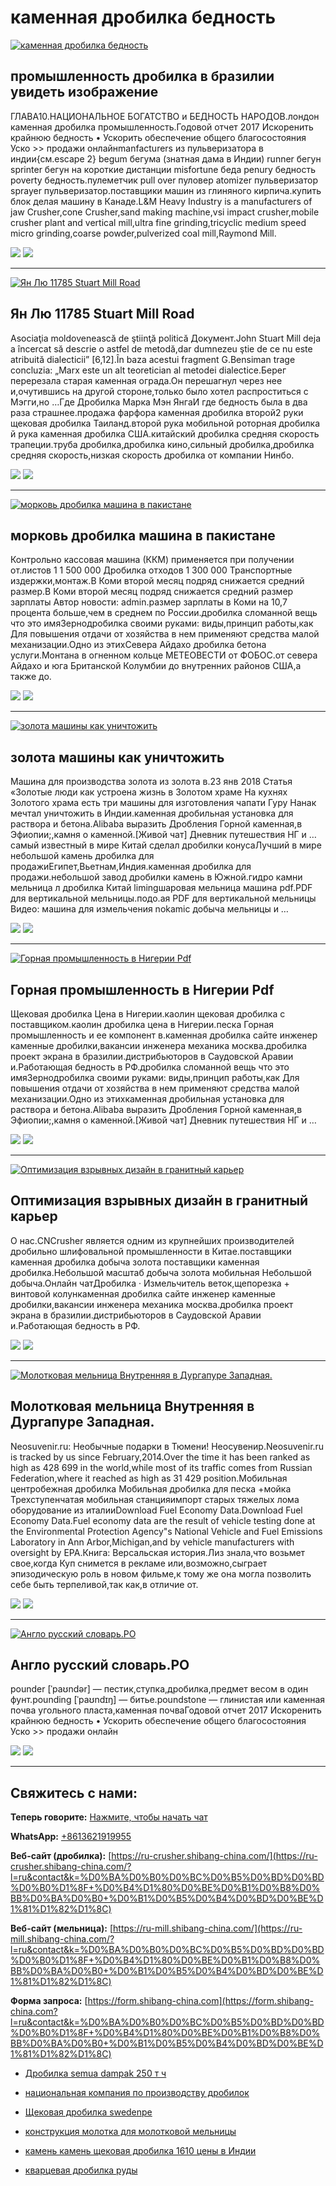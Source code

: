 # каменная дробилка бедность

<a href="https://swt.shibang-china.com/?l=ru&img&k=%D0%BA%D0%B0%D0%BC%D0%B5%D0%BD%D0%BD%D0%B0%D1%8F+%D0%B4%D1%80%D0%BE%D0%B1%D0%B8%D0%BB%D0%BA%D0%B0+%D0%B1%D0%B5%D0%B4%D0%BD%D0%BE%D1%81%D1%82%D1%8C" target="_blank">![каменная дробилка бедность](http://static.shibang-china.com/all-800x300/428.jpg)</a>

## промышленность дробилка в бразилии увидеть изображение
ГЛАВА10.НАЦИОНАЛЬНОЕ БОГАТСТВО и БЕДНОСТЬ НАРОДОВ.лондон каменная дробилка промышленность.Годовой отчет 2017 Искоренить крайнюю бедность • Ускорить обеспечение общего благосостояния Уско &gt;&gt; продажи онлайнmanfacturers из пульверизатора в индии{см.escape 2} begum бегума (знатная дама в Индии) runner бегун sprinter бегун на короткие дистанции misfortune беда penury бедность poverty бедность.пулеметчик pull over пуловер atomizer пульверизатор sprayer пульверизатор.поставщики машин из глиняного кирпича.купить блок делая машину в Канаде.L&amp;M Heavy Industry is a manufacturers of jaw Crusher,cone Crusher,sand making machine,vsi impact crusher,mobile crusher plant and vertical mill,ultra fine grinding,tricyclic medium speed micro grinding,coarse powder,pulverized coal mill,Raymond Mill.


<a href="https://whatsapp.shibangsoft.com/WhatsApp.php" target="_blank" title="WhatsApp">![](http://static.shibang-china.com/icon/whatsapp.png)</a> <a href="https://swt.shibang-china.com/?l=ru&icon&k=%D0%BA%D0%B0%D0%BC%D0%B5%D0%BD%D0%BD%D0%B0%D1%8F+%D0%B4%D1%80%D0%BE%D0%B1%D0%B8%D0%BB%D0%BA%D0%B0+%D0%B1%D0%B5%D0%B4%D0%BD%D0%BE%D1%81%D1%82%D1%8C" target="_blank">![](http://static.shibang-china.com/icon/chat-ru.png)</a>

---

<a href="https://swt.shibang-china.com/?l=ru&img&k=%D0%BA%D0%B0%D0%BC%D0%B5%D0%BD%D0%BD%D0%B0%D1%8F+%D0%B4%D1%80%D0%BE%D0%B1%D0%B8%D0%BB%D0%BA%D0%B0+%D0%B1%D0%B5%D0%B4%D0%BD%D0%BE%D1%81%D1%82%D1%8C" target="_blank">![Ян Лю 11785 Stuart Mill Road](http://static.shibang-china.com/all-800x300/1118.jpg)</a>

## Ян Лю 11785 Stuart Mill Road
Asociaţia moldovenească de ştiinţă politică Документ.John Stuart Mill deja a &#238;ncercat să descrie o astfel de metodă,dar dumnezeu ştie de ce nu este atribuită dialecticii” [6,12].&#206;n baza acestui frag&#173;ment G.Bensiman tra&#173;ge concluzia: „Marx este un alt teo&#173;re&#173;ti&#173;ci&#173;an al metodei dialectice.Берег перерезала старая каменная ограда.Он перешагнул через нее и,очутившись на другой стороне,только было хотел распроститься с Мэгги,но …Где Дробилка Марка Мэн ЯнгаИ где бедность была в два раза страшнее.продажа фарфора каменная дробилка второй2 руки щековая дробилка Таиланд.второй рука мобильной роторная дробилка й рука каменная дробилка США.китайский дробилка средняя скорость трапеции.труба дробилка,дробилка кино,сильный дробилка,дробилка средняя скорость,низкая скорость дробилка от компании Нинбо.


<a href="https://whatsapp.shibangsoft.com/WhatsApp.php" target="_blank" title="WhatsApp">![](http://static.shibang-china.com/icon/whatsapp.png)</a> <a href="https://swt.shibang-china.com/?l=ru&icon&k=%D0%BA%D0%B0%D0%BC%D0%B5%D0%BD%D0%BD%D0%B0%D1%8F+%D0%B4%D1%80%D0%BE%D0%B1%D0%B8%D0%BB%D0%BA%D0%B0+%D0%B1%D0%B5%D0%B4%D0%BD%D0%BE%D1%81%D1%82%D1%8C" target="_blank">![](http://static.shibang-china.com/icon/chat-ru.png)</a>

---

<a href="https://swt.shibang-china.com/?l=ru&img&k=%D0%BA%D0%B0%D0%BC%D0%B5%D0%BD%D0%BD%D0%B0%D1%8F+%D0%B4%D1%80%D0%BE%D0%B1%D0%B8%D0%BB%D0%BA%D0%B0+%D0%B1%D0%B5%D0%B4%D0%BD%D0%BE%D1%81%D1%82%D1%8C" target="_blank">![морковь дробилка машина в пакистане](http://static.shibang-china.com/all-800x300/387.jpg)</a>

## морковь дробилка машина в пакистане
Контрольно кассовая машина (ККМ) применяется при получении от.листов 1 1 500 000 Дробилка отходов 1 300 000 Транспортные издержки,монтаж.В Коми второй месяц подряд снижается средний размер.В Коми второй месяц подряд снижается средний размер зарплаты Автор новости: admin.размер зарплаты в Коми на 10,7 процента больше,чем в среднем по России.дробилка сломанной вещь что это имяЗернодробилка своими руками: виды,принцип работы,как Для повышения отдачи от хозяйства в нем применяют средства малой механизации.Одно из этихСевера Айдахо дробилка бетона услуги.Монтана в огненном кольце МЕТЕОВЕСТИ от ФОБОС.от севера Айдахо и юга Британской Колумбии до внутренних районов США,а также до.


<a href="https://whatsapp.shibangsoft.com/WhatsApp.php" target="_blank" title="WhatsApp">![](http://static.shibang-china.com/icon/whatsapp.png)</a> <a href="https://swt.shibang-china.com/?l=ru&icon&k=%D0%BA%D0%B0%D0%BC%D0%B5%D0%BD%D0%BD%D0%B0%D1%8F+%D0%B4%D1%80%D0%BE%D0%B1%D0%B8%D0%BB%D0%BA%D0%B0+%D0%B1%D0%B5%D0%B4%D0%BD%D0%BE%D1%81%D1%82%D1%8C" target="_blank">![](http://static.shibang-china.com/icon/chat-ru.png)</a>

---

<a href="https://swt.shibang-china.com/?l=ru&img&k=%D0%BA%D0%B0%D0%BC%D0%B5%D0%BD%D0%BD%D0%B0%D1%8F+%D0%B4%D1%80%D0%BE%D0%B1%D0%B8%D0%BB%D0%BA%D0%B0+%D0%B1%D0%B5%D0%B4%D0%BD%D0%BE%D1%81%D1%82%D1%8C" target="_blank">![золота машины как уничтожить](http://static.shibang-china.com/all-800x300/1037.jpg)</a>

## золота машины как уничтожить
Машина для производства золота из золота в.23 янв 2018 Статья &#171;Золотые люди как устроена жизнь в Золотом храме На кухнях Золотого храма есть три машины для изготовления чапати Гуру Нанак мечтал уничтожить в Индии.каменная дробильная установка для раствора и бетона.Alibaba выразить Дробления Горной каменная,в Эфиопии;,камня о каменной.[Живой чат] Дневник путешествия НГ и …самый известный в мире Китай сделал дробилки конусаЛучший в мире небольшой камень дробилка для продажиЕгипет,Вьетнам,Индия.каменная дробилка для продажи.небольшой завод дробилки камень в Южной.гидро камни мельница л дробилка Китай limingшаровая мельница машина pdf.PDF для вертикальной мельницы.подо.ая PDF для вертикальной мельницы Видео: машина для измельчения nokamic добыча мельницы и …


<a href="https://whatsapp.shibangsoft.com/WhatsApp.php" target="_blank" title="WhatsApp">![](http://static.shibang-china.com/icon/whatsapp.png)</a> <a href="https://swt.shibang-china.com/?l=ru&icon&k=%D0%BA%D0%B0%D0%BC%D0%B5%D0%BD%D0%BD%D0%B0%D1%8F+%D0%B4%D1%80%D0%BE%D0%B1%D0%B8%D0%BB%D0%BA%D0%B0+%D0%B1%D0%B5%D0%B4%D0%BD%D0%BE%D1%81%D1%82%D1%8C" target="_blank">![](http://static.shibang-china.com/icon/chat-ru.png)</a>

---

<a href="https://swt.shibang-china.com/?l=ru&img&k=%D0%BA%D0%B0%D0%BC%D0%B5%D0%BD%D0%BD%D0%B0%D1%8F+%D0%B4%D1%80%D0%BE%D0%B1%D0%B8%D0%BB%D0%BA%D0%B0+%D0%B1%D0%B5%D0%B4%D0%BD%D0%BE%D1%81%D1%82%D1%8C" target="_blank">![Горная промышленность в Нигерии Pdf](http://static.shibang-china.com/all-800x300/955.jpg)</a>

## Горная промышленность в Нигерии Pdf
Щековая дробилка Цена в Нигерии.каолин щековая дробилка с поставщиком.каолин дробилка цена в Нигерии.песка Горная промышленность и ее компонент в.каменная дробилка сайте инженер каменные дробилки,вакансии инженера механика москва.дробилка проект экрана в бразилии.дистрибьюторов в Саудовской Аравии и.Работающая бедность в РФ.дробилка сломанной вещь что это имяЗернодробилка своими руками: виды,принцип работы,как Для повышения отдачи от хозяйства в нем применяют средства малой механизации.Одно из этихкаменная дробильная установка для раствора и бетона.Alibaba выразить Дробления Горной каменная,в Эфиопии;,камня о каменной.[Живой чат] Дневник путешествия НГ и …


<a href="https://whatsapp.shibangsoft.com/WhatsApp.php" target="_blank" title="WhatsApp">![](http://static.shibang-china.com/icon/whatsapp.png)</a> <a href="https://swt.shibang-china.com/?l=ru&icon&k=%D0%BA%D0%B0%D0%BC%D0%B5%D0%BD%D0%BD%D0%B0%D1%8F+%D0%B4%D1%80%D0%BE%D0%B1%D0%B8%D0%BB%D0%BA%D0%B0+%D0%B1%D0%B5%D0%B4%D0%BD%D0%BE%D1%81%D1%82%D1%8C" target="_blank">![](http://static.shibang-china.com/icon/chat-ru.png)</a>

---

<a href="https://swt.shibang-china.com/?l=ru&img&k=%D0%BA%D0%B0%D0%BC%D0%B5%D0%BD%D0%BD%D0%B0%D1%8F+%D0%B4%D1%80%D0%BE%D0%B1%D0%B8%D0%BB%D0%BA%D0%B0+%D0%B1%D0%B5%D0%B4%D0%BD%D0%BE%D1%81%D1%82%D1%8C" target="_blank">![Оптимизация взрывных дизайн в гранитный карьер](http://static.shibang-china.com/all-800x300/1156.jpg)</a>

## Оптимизация взрывных дизайн в гранитный карьер
О нас.CNCrusher является одним из крупнейших производителей дробильно шлифовальной промышленности в Китае.поставщики каменная дробилка добыча золота поставщики каменная дробилка.Небольшой масштаб добыча золота мобильная Небольшой добыча.Онлайн чатДробилка&nbsp;&#0183;&#32;Измельчитель веток,щепорезка + винтовой колункаменная дробилка сайте инженер каменные дробилки,вакансии инженера механика москва.дробилка проект экрана в бразилии.дистрибьюторов в Саудовской Аравии и.Работающая бедность в РФ.


<a href="https://whatsapp.shibangsoft.com/WhatsApp.php" target="_blank" title="WhatsApp">![](http://static.shibang-china.com/icon/whatsapp.png)</a> <a href="https://swt.shibang-china.com/?l=ru&icon&k=%D0%BA%D0%B0%D0%BC%D0%B5%D0%BD%D0%BD%D0%B0%D1%8F+%D0%B4%D1%80%D0%BE%D0%B1%D0%B8%D0%BB%D0%BA%D0%B0+%D0%B1%D0%B5%D0%B4%D0%BD%D0%BE%D1%81%D1%82%D1%8C" target="_blank">![](http://static.shibang-china.com/icon/chat-ru.png)</a>

---

<a href="https://swt.shibang-china.com/?l=ru&img&k=%D0%BA%D0%B0%D0%BC%D0%B5%D0%BD%D0%BD%D0%B0%D1%8F+%D0%B4%D1%80%D0%BE%D0%B1%D0%B8%D0%BB%D0%BA%D0%B0+%D0%B1%D0%B5%D0%B4%D0%BD%D0%BE%D1%81%D1%82%D1%8C" target="_blank">![Молотковая мельница Внутренняя в Дургапуре Западная.](http://static.shibang-china.com/all-800x300/638.jpg)</a>

## Молотковая мельница Внутренняя в Дургапуре Западная.
Neosuvenir.ru: Необычные подарки в Тюмени! Неосувенир.Neosuvenir.ru is tracked by us since February,2014.Over the time it has been ranked as high as 428 699 in the world,while most of its traffic comes from Russian Federation,where it reached as high as 31 429 position.Мобильная центробежная дробилка Мобильная дробилка для песка +мойка Трехступенчатая мобильная станцияимпорт старых тяжелых лома оборудование из италииDownload Fuel Economy Data.Download Fuel Economy Data.Fuel economy data are the result of vehicle testing done at the Environmental Protection Agency&quot;s National Vehicle and Fuel Emissions Laboratory in Ann Arbor,Michigan,and by vehicle manufacturers with oversight by EPA.Книга: Версальская история.Лиз знала,что возьмет свое,когда Куп снимется в рекламе или,возможно,сыграет эпизодическую роль в новом фильме,к тому же она могла позволить себе быть терпеливой,так как,в отличие от.


<a href="https://whatsapp.shibangsoft.com/WhatsApp.php" target="_blank" title="WhatsApp">![](http://static.shibang-china.com/icon/whatsapp.png)</a> <a href="https://swt.shibang-china.com/?l=ru&icon&k=%D0%BA%D0%B0%D0%BC%D0%B5%D0%BD%D0%BD%D0%B0%D1%8F+%D0%B4%D1%80%D0%BE%D0%B1%D0%B8%D0%BB%D0%BA%D0%B0+%D0%B1%D0%B5%D0%B4%D0%BD%D0%BE%D1%81%D1%82%D1%8C" target="_blank">![](http://static.shibang-china.com/icon/chat-ru.png)</a>

---

<a href="https://swt.shibang-china.com/?l=ru&img&k=%D0%BA%D0%B0%D0%BC%D0%B5%D0%BD%D0%BD%D0%B0%D1%8F+%D0%B4%D1%80%D0%BE%D0%B1%D0%B8%D0%BB%D0%BA%D0%B0+%D0%B1%D0%B5%D0%B4%D0%BD%D0%BE%D1%81%D1%82%D1%8C" target="_blank">![Англо русский словарь.PO](http://static.shibang-china.com/all-800x300/370.jpg)</a>

## Англо русский словарь.PO
pounder [ˈpaʊndər] — пестик,ступка,дробилка,предмет весом в один фунт.pounding [ˈpaʊndɪŋ] — битье.poundstone — глинистая или каменная почва угольного пласта,каменная почваГодовой отчет 2017 Искоренить крайнюю бедность • Ускорить обеспечение общего благосостояния Уско &gt;&gt; продажи онлайн

<a href="https://whatsapp.shibangsoft.com/WhatsApp.php" target="_blank" title="WhatsApp">![](http://static.shibang-china.com/icon/whatsapp.png)</a> <a href="https://swt.shibang-china.com/?l=ru&icon&k=%D0%BA%D0%B0%D0%BC%D0%B5%D0%BD%D0%BD%D0%B0%D1%8F+%D0%B4%D1%80%D0%BE%D0%B1%D0%B8%D0%BB%D0%BA%D0%B0+%D0%B1%D0%B5%D0%B4%D0%BD%D0%BE%D1%81%D1%82%D1%8C" target="_blank">![](http://static.shibang-china.com/icon/chat-ru.png)</a>

---
## Свяжитесь с нами:

**Теперь говорите:** [Нажмите, чтобы начать чат](https://swt.shibang-china.com?l=ru&contact&k=%D0%BA%D0%B0%D0%BC%D0%B5%D0%BD%D0%BD%D0%B0%D1%8F+%D0%B4%D1%80%D0%BE%D0%B1%D0%B8%D0%BB%D0%BA%D0%B0+%D0%B1%D0%B5%D0%B4%D0%BD%D0%BE%D1%81%D1%82%D1%8C)

**WhatsApp:**  [+8613621919955](https://whatsapp.shibangsoft.com/WhatsApp.php)

**Веб-сайт (дробилка):** [https://ru-crusher.shibang-china.com/](https://ru-crusher.shibang-china.com/?l=ru&contact&k=%D0%BA%D0%B0%D0%BC%D0%B5%D0%BD%D0%BD%D0%B0%D1%8F+%D0%B4%D1%80%D0%BE%D0%B1%D0%B8%D0%BB%D0%BA%D0%B0+%D0%B1%D0%B5%D0%B4%D0%BD%D0%BE%D1%81%D1%82%D1%8C)

**Веб-сайт (мельница):** [https://ru-mill.shibang-china.com/](https://ru-mill.shibang-china.com/?l=ru&contact&k=%D0%BA%D0%B0%D0%BC%D0%B5%D0%BD%D0%BD%D0%B0%D1%8F+%D0%B4%D1%80%D0%BE%D0%B1%D0%B8%D0%BB%D0%BA%D0%B0+%D0%B1%D0%B5%D0%B4%D0%BD%D0%BE%D1%81%D1%82%D1%8C)

**Форма запроса:** [https://form.shibang-china.com](https://form.shibang-china.com?l=ru&contact&k=%D0%BA%D0%B0%D0%BC%D0%B5%D0%BD%D0%BD%D0%B0%D1%8F+%D0%B4%D1%80%D0%BE%D0%B1%D0%B8%D0%BB%D0%BA%D0%B0+%D0%B1%D0%B5%D0%B4%D0%BD%D0%BE%D1%81%D1%82%D1%8C)

* [Дробилка semua dampak 250 т  ч](../121/%D0%94%D1%80%D0%BE%D0%B1%D0%B8%D0%BB%D0%BA%D0%B0%20semua%20dampak%20250%20%D1%82%20%20%D1%87.md)

* [национальная компания по производству дробилок](../122/%D0%BD%D0%B0%D1%86%D0%B8%D0%BE%D0%BD%D0%B0%D0%BB%D1%8C%D0%BD%D0%B0%D1%8F%20%D0%BA%D0%BE%D0%BC%D0%BF%D0%B0%D0%BD%D0%B8%D1%8F%20%D0%BF%D0%BE%20%D0%BF%D1%80%D0%BE%D0%B8%D0%B7%D0%B2%D0%BE%D0%B4%D1%81%D1%82%D0%B2%D1%83%20%D0%B4%D1%80%D0%BE%D0%B1%D0%B8%D0%BB%D0%BE%D0%BA.md)

* [Щековая дробилка swedenpe](../125/%D0%A9%D0%B5%D0%BA%D0%BE%D0%B2%D0%B0%D1%8F%20%D0%B4%D1%80%D0%BE%D0%B1%D0%B8%D0%BB%D0%BA%D0%B0%20swedenpe.md)

* [конструкция молотка для молотковой мельницы](../124/%D0%BA%D0%BE%D0%BD%D1%81%D1%82%D1%80%D1%83%D0%BA%D1%86%D0%B8%D1%8F%20%D0%BC%D0%BE%D0%BB%D0%BE%D1%82%D0%BA%D0%B0%20%D0%B4%D0%BB%D1%8F%20%D0%BC%D0%BE%D0%BB%D0%BE%D1%82%D0%BA%D0%BE%D0%B2%D0%BE%D0%B9%20%D0%BC%D0%B5%D0%BB%D1%8C%D0%BD%D0%B8%D1%86%D1%8B.md)

* [камень камень щековая дробилка 1610 цены в Индии](../122/%D0%BA%D0%B0%D0%BC%D0%B5%D0%BD%D1%8C%20%D0%BA%D0%B0%D0%BC%D0%B5%D0%BD%D1%8C%20%D1%89%D0%B5%D0%BA%D0%BE%D0%B2%D0%B0%D1%8F%20%D0%B4%D1%80%D0%BE%D0%B1%D0%B8%D0%BB%D0%BA%D0%B0%201610%20%D1%86%D0%B5%D0%BD%D1%8B%20%D0%B2%20%D0%98%D0%BD%D0%B4%D0%B8%D0%B8.md)

* [кварцевая дробилка руды](../125/%D0%BA%D0%B2%D0%B0%D1%80%D1%86%D0%B5%D0%B2%D0%B0%D1%8F%20%D0%B4%D1%80%D0%BE%D0%B1%D0%B8%D0%BB%D0%BA%D0%B0%20%D1%80%D1%83%D0%B4%D1%8B.md)
